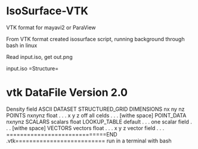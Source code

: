 # IsoSurface-VTK
VTK format for mayavi2 or  ParaView

From VTK format created isosurface script, running background through bash in linux

Read input.iso, get out.png

input.iso =Structure=

# vtk DataFile Version 2.0 
Density field
ASCII
DATASET STRUCTURED_GRID
DIMENSIONS    nx    ny    nz
POINTS  nx*ny*nz float
 .
 .
 .
 x y z off all celds
 .
 .
 .
 [withe space]
POINT_DATA nx*ny*nz
SCALARS scalars float
LOOKUP_TABLE default
.
.
.
one scalar field
.
.
.
 [withe space]
VECTORS vectors float
.
.
.
x y z vector field
.
.
.
=============================END .vtk==========================
run in a terminal with bash
